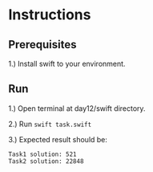 # Instructions

## Prerequisites

1.) Install swift to your environment.

## Run

1.) Open terminal at day12/swift directory.

2.) Run ```swift task.swift```

3.) Expected result should be:

```
Task1 solution: 521
Task2 solution: 22848
```